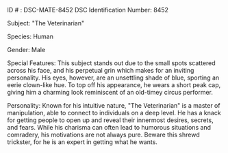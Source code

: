 ID # : DSC-MATE-8452
DSC Identification Number: 8452


Subject: "The Veterinarian"


Species: Human


Gender: Male


Special Features: This subject stands out due to the small spots scattered across his face, and his perpetual grin which makes for an inviting personality. His eyes, however, are an unsettling shade of blue, sporting an eerie clown-like hue. To top off his appearance, he wears a short peak cap, giving him a charming look reminiscent of an old-timey circus performer.


Personality: Known for his intuitive nature, "The Veterinarian" is a master of manipulation, able to connect to individuals on a deep level. He has a knack for getting people to open up and reveal their innermost desires, secrets, and fears. While his charisma can often lead to humorous situations and comradery, his motivations are not always pure. Beware this shrewd trickster, for he is an expert in getting what he wants.